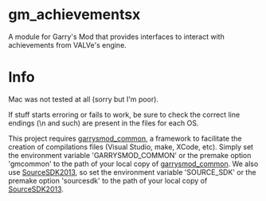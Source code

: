 # gm_achievementsx

A module for Garry's Mod that provides interfaces to interact with achievements from VALVe's engine.

# Info

Mac was not tested at all (sorry but I'm poor).

If stuff starts erroring or fails to work, be sure to check the correct line endings (\n and such) are present in the files for each OS.

This project requires [garrysmod_common][1], a framework to facilitate the creation of compilations files (Visual Studio, make, XCode, etc). Simply set the environment variable 'GARRYSMOD_COMMON' or the premake option 'gmcommon' to the path of your local copy of [garrysmod_common][1]. We also use [SourceSDK2013][2], so set the environment variable 'SOURCE_SDK' or the premake option 'sourcesdk' to the path of your local copy of [SourceSDK2013][2].


  [1]: https://bitbucket.org/danielga/garrysmod_common
  [2]: https://github.com/ValveSoftware/source-sdk-2013
